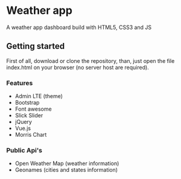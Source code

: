 # Weather app
A weather app dashboard build with HTML5, CSS3 and JS

## Getting started

First of all, download or clone the repository, than, just open the file index.html on your browser (no server host are required).

### Features
* Admin LTE (theme)
* Bootstrap
* Font awesome
* Slick Slider
* jQuery
* Vue.js
* Morris Chart

### Public Api's
* Open Weather Map (weather information)
* Geonames (cities and states information)

